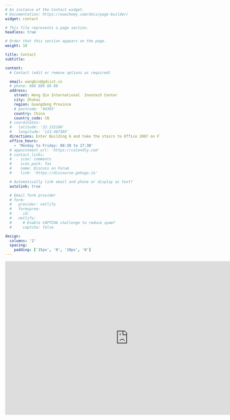 ```yaml
---
# An instance of the Contact widget.
# Documentation: https://wowchemy.com/docs/page-builder/
widget: contact

# This file represents a page section.
headless: true

# Order that this section appears on the page.
weight: 10

title: Contact
subtitle:

content:
  # Contact (edit or remove options as required)

  email: wangbin@gdiist.cn
  # phone: 888 888 88 88
  address:
    street: Heng Qin International  Innotech Center
    city: Zhuhai
    region: Guangdong Province
    # postcode: '94305'
    country: China
    country_code: CN
  # coordinates:
  #   latitude: '22.132186'
  #   longitude: '113.467385'
  directions: Enter Building 6 and take the stairs to Office 2007 on Floor 20
  office_hours:
    - 'Monday to Friday: 08:30 to 17:30'
  # appointment_url: 'https://calendly.com'
  # contact_links:
  #  - icon: comments
  #    icon_pack: fas
  #    name: Discuss on Forum
  #    link: 'https://discourse.gohugo.io'

  # Automatically link email and phone or display as text?
  autolink: true

  # Email form provider
  # form:
  #   provider: netlify
  #   formspree:
  #     id:
  #   netlify:
  #     # Enable CAPTCHA challenge to reduce spam?
  #     captcha: false

design:
  columns: '2'
  spacing:
    padding: ['15px', '0', '10px', '0']
---
```


<iframe src="https://www.google.com/maps/embed?pb=!1m14!1m8!1m3!1d1847.9348301667078!2d113.467712!3d22.1309447!3m2!1i1024!2i768!4f13.1!3m3!1m2!1s0x34017728864f755b%3A0x6021cff111186f47!2z5biM5bCU6aG_6Iqx5Zut6YWS5bqX77yN5YGc6L2m5Zy6!5e0!3m2!1szh-CN!2s!4v1659933154744!5m2!1sen-US!2s" width="800" height="500" style="border:0;" allowfullscreen="" loading="lazy" referrerpolicy="no-referrer-when-downgrade"></iframe>

<!-- <iframe src="/amap.html" width="800" height="500" frameborder="0" scrolling="no"></iframe> -->
